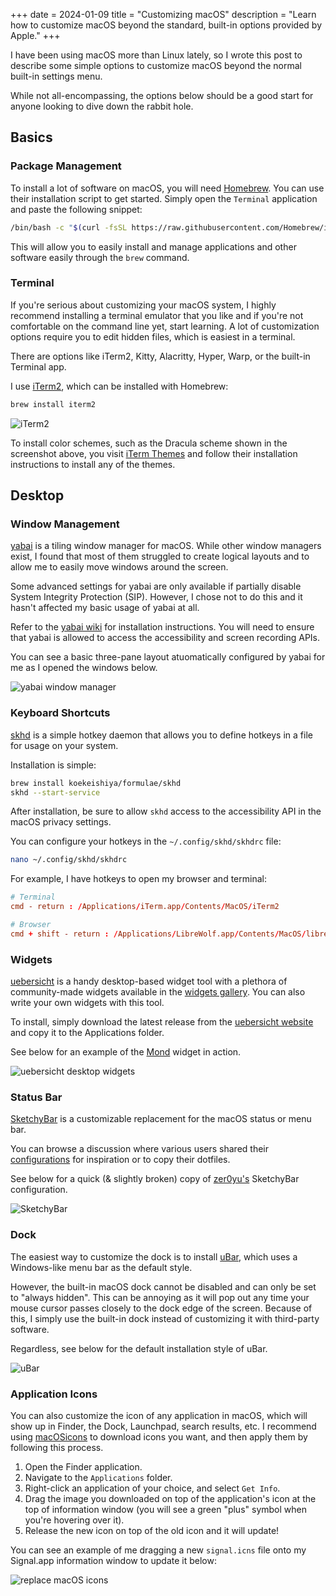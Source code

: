 +++
date = 2024-01-09
title = "Customizing macOS"
description = "Learn how to customize macOS beyond the standard, built-in options provided by Apple."
+++

I have been using macOS more than Linux lately, so I wrote this post to describe
some simple options to customize macOS beyond the normal built-in settings
menu.

While not all-encompassing, the options below should be a good start for anyone
looking to dive down the rabbit hole.

## Basics

### Package Management

To install a lot of software on macOS, you will need
[Homebrew](https://brew.sh/). You can use their installation script to get
started. Simply open the `Terminal` application and paste the following snippet:

```sh
/bin/bash -c "$(curl -fsSL https://raw.githubusercontent.com/Homebrew/install/HEAD/install.sh)"
```

This will allow you to easily install and manage applications and other software
easily through the `brew` command.

### Terminal

If you're serious about customizing your macOS system, I highly recommend
installing a terminal emulator that you like and if you're not comfortable on
the command line yet, start learning. A lot of customization options require you
to edit hidden files, which is easiest in a terminal.

There are options like iTerm2, Kitty, Alacritty, Hyper, Warp, or the built-in
Terminal app.

I use [iTerm2](https://iterm2.com/), which can be installed with Homebrew:

```sh
brew install iterm2
```

![iTerm2](https://img.cleberg.net/blog/20240109-macos-customization/iterm2.png "iTerm2")

To install color schemes, such as the Dracula scheme shown in the screenshot
above, you visit [iTerm Themes](https://iterm2colorschemes.com/) and follow
their installation instructions to install any of the themes.

## Desktop

### Window Management

[yabai](https://github.com/koekeishiya/yabai) is a tiling window manager for
macOS. While other window managers exist, I found that most of them struggled to
create logical layouts and to allow me to easily move windows around the screen.

Some advanced settings for yabai are only available if partially disable System
Integrity Protection (SIP). However, I chose not to do this and it hasn't
affected my basic usage of yabai at all.

Refer to the [yabai
wiki](https://github.com/koekeishiya/yabai/wiki/Installing-yabai-(latest-release))
for installation instructions. You will need to ensure that yabai is allowed to
access the accessibility and screen recording APIs.

You can see a basic three-pane layout atuomatically configured by yabai for me as I opened the windows below.

![yabai window manager](https://img.cleberg.net/blog/20240109-macos-customization/yabai.png "yabai window manager")

### Keyboard Shortcuts

[skhd](https://github.com/koekeishiya/skhd) is a simple hotkey daemon that
allows you to define hotkeys in a file for usage on your system.

Installation is simple:

```sh
brew install koekeishiya/formulae/skhd
skhd --start-service
```

After installation, be sure to allow `skhd` access to the accessibility API in
the macOS privacy settings.

You can configure your hotkeys in the `~/.config/skhd/skhdrc` file:

```sh
nano ~/.config/skhd/skhdrc
```

For example, I have hotkeys to open my browser and terminal:

```conf
# Terminal
cmd - return : /Applications/iTerm.app/Contents/MacOS/iTerm2

# Browser
cmd + shift - return : /Applications/LibreWolf.app/Contents/MacOS/librewolf
```

### Widgets

[uebersicht](https://github.com/felixhageloh/uebersicht/) is a handy
desktop-based widget tool with a plethora of community-made widgets available in
the  [widgets gallery](https://tracesof.net/uebersicht-widgets/). You can also
write your own widgets with this tool.

To install, simply download the latest release from the [uebersicht
website](https://tracesof.net/uebersicht/) and copy it to the Applications
folder.

See below for an example of the
[Mond](https://tracesof.net/uebersicht-widgets/#Mond) widget in action.

![uebersicht desktop widgets](https://img.cleberg.net/blog/20240109-macos-customization/uebersicht.png "uebersicht desktop widgets")

### Status Bar

[SketchyBar](https://github.com/FelixKratz/SketchyBar) is a customizable
replacement for the macOS status or menu bar.

You can browse a discussion where various users shared their
[configurations](https://github.com/FelixKratz/SketchyBar/discussions/47?sort=top)
for inspiration or to copy their dotfiles.

See below for a quick (& slightly broken) copy of
[zer0yu's](https://github.com/zer0yu/dotfiles) SketchyBar configuration.

![SketchyBar](https://img.cleberg.net/blog/20240109-macos-customization/sketchybar.png "SketchyBar")

### Dock

The easiest way to customize the dock is to install
[uBar](https://ubarapp.com/), which uses a Windows-like menu bar as the default
style.

However, the built-in macOS dock cannot be disabled and can only be set to
"always hidden". This can be annoying as it will pop out any time your mouse
cursor passes closely to the dock edge of the screen. Because of this, I simply
use the built-in dock instead of customizing it with third-party software.

Regardless, see below for the default installation style of uBar.

![uBar](https://img.cleberg.net/blog/20240109-macos-customization/ubar.png "uBar")

### Application Icons

You can also customize the icon of any application in macOS, which will show up
in Finder, the Dock, Launchpad, search results, etc. I recommend using
[macOSicons](https://macosicons.com/) to download icons you want, and then apply
them by following this process.

1. Open the Finder application.
2. Navigate to the `Applications` folder.
3. Right-click an application of your choice, and select `Get Info`.
4. Drag the image you downloaded on top of the application's icon at the top of
   information window (you will see a green "plus" symbol when you're hovering
   over it).
5. Release the new icon on top of the old icon and it will update!

You can see an example of me dragging a new `signal.icns` file onto my
Signal.app information window to update it below:

![replace macOS icons](https://img.cleberg.net/blog/20240109-macos-customization/replace_icon.png "replace macOS icons")
